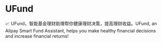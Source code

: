 # UFund
📈 UFund，智能基金理财助理帮你健康理财决策，提高理财收益。UFund, an Alipay Smart Fund Assistant, helps you make healthy financial decisions and increase financial returns!
